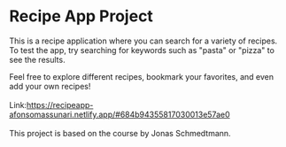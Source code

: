 # Recipe App Project
This is a recipe application where you can search for a variety of recipes. To test the app, try searching for keywords such as "pasta" or "pizza" to see the results.

Feel free to explore different recipes, bookmark your favorites, and even add your own recipes!
</br></br>Link:https://recipeapp-afonsomassunari.netlify.app/#684b94355817030013e57ae0
</br></br>
This project is based on the course by Jonas Schmedtmann.
